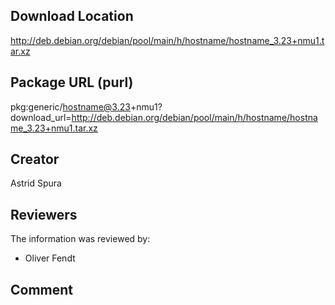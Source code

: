 ## Download Location

http://deb.debian.org/debian/pool/main/h/hostname/hostname_3.23+nmu1.tar.xz

## Package URL (purl)

pkg:generic/hostname@3.23+nmu1?download_url=http://deb.debian.org/debian/pool/main/h/hostname/hostname_3.23+nmu1.tar.xz
## Creator

Astrid Spura

## Reviewers

The information was reviewed by:

* Oliver Fendt

## Comment

